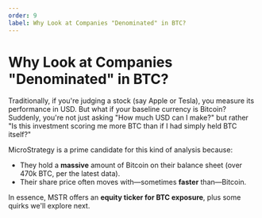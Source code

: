 ```yaml
---
order: 9
label: Why Look at Companies "Denominated" in BTC?
---
```


# Why Look at Companies "Denominated" in BTC?

Traditionally, if you're judging a stock (say Apple or Tesla), you measure its performance in USD. But what if your baseline currency is Bitcoin? Suddenly, you're not just asking "How much USD can I make?" but rather "Is this investment scoring me more BTC than if I had simply held BTC itself?"

MicroStrategy is a prime candidate for this kind of analysis because:

* They hold a **massive** amount of Bitcoin on their balance sheet (over 470k BTC, per the latest data).
* Their share price often moves with—sometimes **faster** than—Bitcoin.

In essence, MSTR offers an **equity ticker for BTC exposure**, plus some quirks we'll explore next.
